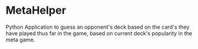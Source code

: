 # MetaHelper
Python Application to guess an opponent's deck based on the card's they have played thus far in the game, based on current deck's popularity in the meta game.
